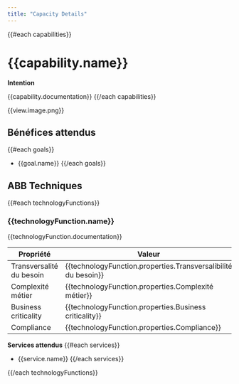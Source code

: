 ```yaml
---
title: "Capacity Details"
---
```


{{#each capabilities}}
# {{capability.name}}
**Intention**

{{capability.documentation}}
{{/each capabilities}}

{{view.image.png}}

## Bénéfices attendus
{{#each goals}}
- {{goal.name}}
{{/each goals}}

## ABB Techniques
{{#each technologyFunctions}}
### {{technologyFunction.name}}
{{technologyFunction.documentation}}

|Propriété|Valeur|
|-|-|
|Transversalité du besoin|{{technologyFunction.properties.Transversalibilité du besoin}}|
|Complexité métier|{{technologyFunction.properties.Complexité métier}}|
|Business criticality|{{technologyFunction.properties.Business criticality}}|
|Compliance|{{technologyFunction.properties.Compliance}}|

**Services attendus**
{{#each services}}
- {{service.name}}
{{/each services}}

{{/each technologyFunctions}}
